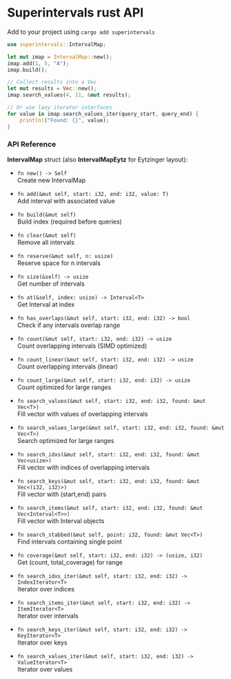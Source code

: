 # Superintervals rust API

Add to your project using `cargo add superintervals`

```rust
use superintervals::IntervalMap;

let mut imap = IntervalMap::new();
imap.add(1, 5, "A");
imap.build();

// Collect results into a Vec
let mut results = Vec::new();
imap.search_values(4, 11, &mut results);

// Or use lazy iterator interfaces
for value in imap.search_values_iter(query_start, query_end) {
    println!("Found: {}", value);
}
```

### API Reference

**IntervalMap<T>** struct (also **IntervalMapEytz<T>** for Eytzinger layout):

- `fn new() -> Self`  
  Create new IntervalMap


- `fn add(&mut self, start: i32, end: i32, value: T)`  
  Add interval with associated value


- `fn build(&mut self)`  
  Build index (required before queries)


- `fn clear(&mut self)`  
  Remove all intervals


- `fn reserve(&mut self, n: usize)`  
  Reserve space for n intervals


- `fn size(&self) -> usize`  
  Get number of intervals


- `fn at(&self, index: usize) -> Interval<T>`  
  Get Interval<T> at index


- `fn has_overlaps(&mut self, start: i32, end: i32) -> bool`  
  Check if any intervals overlap range


- `fn count(&mut self, start: i32, end: i32) -> usize`  
  Count overlapping intervals (SIMD optimized)


- `fn count_linear(&mut self, start: i32, end: i32) -> usize`  
  Count overlapping intervals (linear)


- `fn count_large(&mut self, start: i32, end: i32) -> usize`  
  Count optimized for large ranges


- `fn search_values(&mut self, start: i32, end: i32, found: &mut Vec<T>)`  
  Fill vector with values of overlapping intervals


- `fn search_values_large(&mut self, start: i32, end: i32, found: &mut Vec<T>)`  
  Search optimized for large ranges


- `fn search_idxs(&mut self, start: i32, end: i32, found: &mut Vec<usize>)`  
  Fill vector with indices of overlapping intervals


- `fn search_keys(&mut self, start: i32, end: i32, found: &mut Vec<(i32, i32)>)`  
  Fill vector with (start,end) pairs


- `fn search_items(&mut self, start: i32, end: i32, found: &mut Vec<Interval<T>>)`  
  Fill vector with Interval<T> objects


- `fn search_stabbed(&mut self, point: i32, found: &mut Vec<T>)`  
  Find intervals containing single point


- `fn coverage(&mut self, start: i32, end: i32) -> (usize, i32)`  
  Get (count, total_coverage) for range


- `fn search_idxs_iter(&mut self, start: i32, end: i32) -> IndexIterator<T>`  
  Iterator over indices


- `fn search_items_iter(&mut self, start: i32, end: i32) -> ItemIterator<T>`  
  Iterator over intervals

- `fn search_keys_iter(&mut self, start: i32, end: i32) -> KeyIterator<T>`  
  Iterator over keys

- `fn search_values_iter(&mut self, start: i32, end: i32) -> ValueIterator<T>`  
  Iterator over values